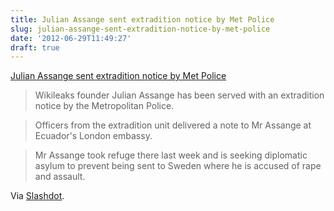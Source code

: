 ```yaml
---
title: Julian Assange sent extradition notice by Met Police
slug: julian-assange-sent-extradition-notice-by-met-police
date: '2012-06-29T11:49:27'
draft: true
---
```


[Julian Assange sent extradition notice by Met Police](http://www.bbc.co.uk/news/uk-18629906)

>Wikileaks founder Julian Assange has been served with an extradition notice by the Metropolitan Police.

> Officers from the extradition unit delivered a note to Mr Assange at Ecuador's London embassy.

> Mr Assange took refuge there last week and is seeking diplomatic asylum to prevent being sent to Sweden where he is accused of rape and assault.

Via [Slashdot](http://news.slashdot.org/story/12/06/28/227218/julian-assange-served-with-extradition-notice-by-british-police).

<!--more-->

